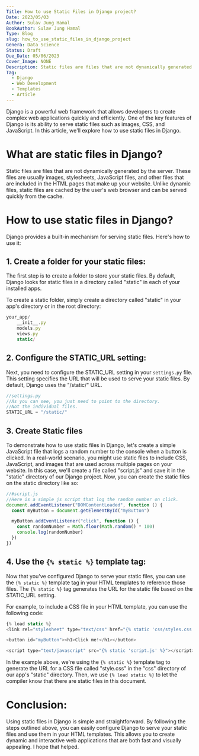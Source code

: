 ```yaml
---
Title: How to use Static Files in Django project?
Date: 2023/05/03
Author: Sulav Jung Hamal
BookAuthor: Sulav Jung Hamal
Type: Blog
slug: how_to_use_static_files_in_django_project
Genera: Data Science
Status: Draft
Due_Date: 05/06/2023
Cover_Image: NONE
Description: Static files are files that are not dynamically generated by the server. These files are usually images, stylesheets, JavaScript files, and other files that are included in the HTML pages that make up your website. Unlike dynamic files, static files are cached by the user's web browser and can be served quickly from the cache.
Tag:
  - Django
  - Web Development
  - Templates
  - Article
---
```


Django is a powerful web framework that allows developers to create complex web applications quickly and efficiently. One of the key features of Django is its ability to serve static files such as images, CSS, and JavaScript. In this article, we'll explore how to use static files in Django.

# What are static files in Django?

Static files are files that are not dynamically generated by the server. These files are usually images, stylesheets, JavaScript files, and other files that are included in the HTML pages that make up your website. Unlike dynamic files, static files are cached by the user's web browser and can be served quickly from the cache.

# How to use static files in Django?

Django provides a built-in mechanism for serving static files. Here's how to use it:

## 1. Create a folder for your static files:

The first step is to create a folder to store your static files. By default, Django looks for static files in a directory called "static" in each of your installed apps.

To create a static folder, simply create a directory called "static" in your app's directory or in the root directory:

```js
your_app/
    __init__.py
    models.py
    views.py
    static/
```

## 2. Configure the STATIC_URL setting:

Next, you need to configure the STATIC_URL setting in your `settings.py` file. This setting specifies the URL that will be used to serve your static files. By default, Django uses the "/static/" URL.

```js
//settings.py
//As you can see, you just need to point to the directory.
//Not the individual files.
STATIC_URL = "/static/"
```

## 3. Create Static files

To demonstrate how to use static files in Django, let's create a simple JavaScript file that logs a random number to the console when a button is clicked. In a real-world scenario, you might use static files to include CSS, JavaScript, and images that are used across multiple pages on your website. In this case, we'll create a file called "script.js" and save it in the "static" directory of our Django project. Now, you can create the static files on the static directory like so:

```js
//#script.js
//Here is a simple js script that log the random number on click.
document.addEventListener("DOMContentLoaded", function () {
  const myButton = document.getElementById("myButton")

  myButton.addEventListener("click", function () {
    const randomNumber = Math.floor(Math.random() * 100)
    console.log(randomNumber)
  })
})
```

## 4. Use the `{% static %}` template tag:

Now that you've configured Django to serve your static files, you can use the `{% static %}` template tag in your HTML templates to reference those files. The `{% static %}` tag generates the URL for the static file based on the STATIC_URL setting.

For example, to include a CSS file in your HTML template, you can use the following code:

```js
{% load static %}
<link rel="stylesheet" type="text/css" href="{% static 'css/styles.css' %}">

<button id="myButton"><h1>Click me!</h1></button>

<script type="text/javascript" src="{% static 'script.js' %}"></script>
```

In the example above, we're using the `{% static %}` template tag to generate the URL for a CSS file called "style.css" in the "css" directory of our app's "static" directory. Then, we use `{% load static %}` to let the compiler know that there are static files in this document.

# Conclusion:

Using static files in Django is simple and straightforward. By following the steps outlined above, you can easily configure Django to serve your static files and use them in your HTML templates. This allows you to create dynamic and interactive web applications that are both fast and visually appealing. I hope that helped.
